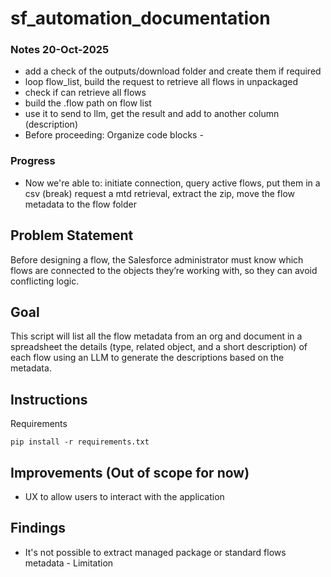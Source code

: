 # sf_automation_documentation

### Notes 20-Oct-2025
- add a check of the outputs/download folder and create them if required
- loop flow_list, build the request to retrieve all flows in unpackaged
- check if can retrieve all flows
- build the .flow path on flow list
- use it to send to llm, get the result and add to another column (description)
- Before proceeding: Organize code blocks - 

### Progress
- Now we're able to: initiate connection, query active flows, put them in a csv (break) request a mtd retrieval, extract the zip, move the flow metadata to the flow folder

## Problem Statement
Before designing a flow, the Salesforce administrator must know which flows are connected to the objects they’re working with, so they can avoid conflicting logic.

## Goal
This script will list all the flow metadata from an org and document in a spreadsheet the details (type, related object, and a short description) of each flow using an LLM to generate the descriptions based on the metadata.

## Instructions
Requirements
```
pip install -r requirements.txt
```

## Improvements (Out of scope for now)
- UX to allow users to interact with the application

## Findings
- It's not possible to extract managed package or standard flows metadata - Limitation
